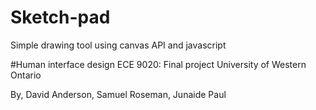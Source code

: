 # Sketch-pad
Simple drawing tool using canvas API and javascript

#Human interface design ECE 9020: Final project
University of Western Ontario

By,
David Anderson,
Samuel Roseman,
Junaide Paul
